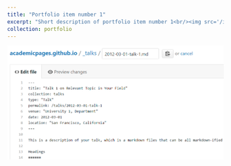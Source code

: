 ```yaml
---
title: "Portfolio item number 1"
excerpt: "Short description of portfolio item number 1<br/><img src='/images/500x300.png'>"
collection: portfolio
---
```



![Editing a markdown file for a talk](editing-talk.png)